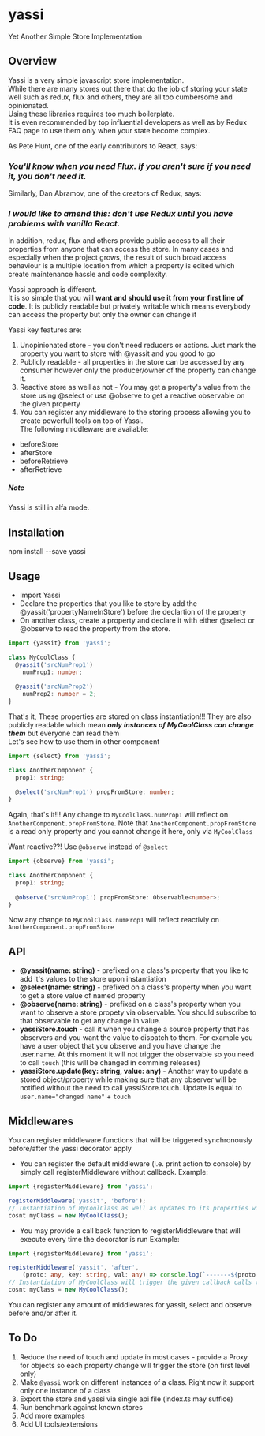 # yassi

Yet Another Simple Store Implementation

## Overview
Yassi is a very simple javascript store implementation.  
While there are many stores out there that do the job of storing your state well such as redux, flux and others, they are all too cumbersome and opinionated.  
Using these libraries requires too much boilerplate.  
It is even recommended by top influential developers as well as by Redux FAQ page to use them only when your state become complex.
 
As Pete Hunt, one of the early contributors to React, says:

<h3><em>You'll know when you need Flux. If you aren't sure if you need it, you don't need it.</em></h3>

Similarly, Dan Abramov, one of the creators of Redux, says:

<h3><em>I would like to amend this: don't use Redux until you have problems with vanilla React.</em></h3>

In addition, redux, flux and others provide public access to all their properties from anyone that can access the store.
 In many cases and especially when the project grows, the result of such broad access behaviour is a multiple location from which a property is edited which create maintenance hassle and code complexity.  

Yassi approach is different.  
It is so simple that you will <strong>want and should use it from your first line of code</strong>. 
 It is publicly readable but privately writable which means everybody can access the property but only the owner can change it
 
Yassi key features are:
1. Unopinionated store - you don't need reducers or actions. Just mark the property you want to store with @yassit and you good to go
1. Publicly readable - all properties in the store can be accessed by any consumer however only the producer/owner of the property can change it.
1. Reactive store as well as not - You may get a property's value from the store using @select or use @observe to get a reactive observable on the given property
1. You can register any middleware to the storing process allowing you to create powerfull tools on top of Yassi.  
The following middleware are available:
  * beforeStore
  * afterStore
  * beforeRetrieve
  * afterRetrieve

##### Note
Yassi is still in alfa mode.

## Installation
npm install --save yassi

## Usage
* Import Yassi 
* Declare the properties that you like to store by add the @yassit('propertyNameInStore') before the declartion of the property
* On another class, create a property and declare it with either @select or @observe to read the property from the store.

```typescript
import {yassit} from 'yassi';

class MyCoolClass {
  @yassit('srcNumProp1')
    numProp1: number;
  
  @yassit('srcNumProp2')
    numProp2: number = 2;
}
```
That's it, These properties are stored on class instantiation!!!
They are also publicly readable which mean **_only instances of MyCoolClass can change them_** but everyone can read them  
Let's see how to use them in other component
```typescript
import {select} from 'yassi';

class AnotherComponent {
  prop1: string;
  
  @select('srcNumProp1') propFromStore: number;
}
``` 
Again, that's it!!!
Any change to ```MyCoolClass.numProp1``` will reflect on ```AnotherComponent.propFromStore```.
Note that ```AnotherComponent.propFromStore``` is a read only property and you cannot change it here, only via ```MyCoolClass```

Want reactive??! 
Use ```@observe``` instead of ```@select```
```typescript
import {observe} from 'yassi';

class AnotherComponent {
  prop1: string;
  
  @observe('srcNumProp1') propFromStore: Observable<number>;
}
``` 
Now any change to ```MyCoolClass.numProp1``` will reflect reactivly on ```AnotherComponent.propFromStore``` 

## API
* <strong>@yassit(name: string)</strong> - prefixed on a class's property that you like to add it's values to the store upon instantiation  
* <strong>@select(name: string)</strong> - prefixed on a class's property when you want to get a store value of named property  
* <strong>@observe(name: string)</strong> - prefixed on a class's property when you want to observe a store propety via observable. You should subscribe to that observable to get any change in value.  
* <strong>yassiStore.touch</strong> - call it when you change a source property that has observers and you want the value to dispatch to them. For example you have a `user` object that you observe and you have change the user.name. At this moment it will not trigger the observable so you need to call `touch` (this will be changed in comming releases)  
* <strong>yassiStore.update(key: string, value: any)</strong> - Another way to update a stored object/property while making sure that any observer will be notified without the need to call yassiStore.touch. Update is equal to `user.name="changed name"` + `touch`

## Middlewares
You can register middleware functions that will be triggered synchronously before/after the yassi decorator apply
* You can register the default middleware (i.e. print action to console) by simply call registerMiddleware without callback. 
Example:
```typescript
import {registerMiddleware} from 'yassi';

registerMiddleware('yassit', 'before');
// Instantiation of MyCoolClass as well as updates to its properties will print the properties to the console.
cosnt myClass = new MyCoolClass();
```

* You may provide a call back function to registerMiddleware that will execute every time the decorator is run
Example:
```typescript
import {registerMiddleware} from 'yassi';

registerMiddleware('yassit', 'after',
    (proto: any, key: string, val: any) => console.log(`-------${proto.constructor.name}.${key}=${val}-------`));
// Instantiation of MyCoolClass will trigger the given callback calls to the console.
cosnt myClass = new MyCoolClass();
```

You can register any amount of middlewares for yassit, select and observe before and/or after it.

## To Do
1. Reduce the need of touch and update in most cases - provide a Proxy for objects so each property change will trigger the store (on first level only) 
1. Make ```@yassi``` work on different instances of a class. Right now it support only one instance of a class
1. Export the store and yassi via single api file (index.ts may suffice)
1. Run benchmark against known stores
1. Add more examples
1. Add UI tools/extensions
